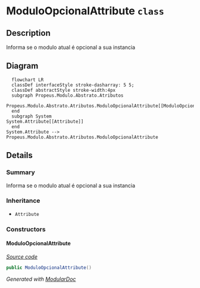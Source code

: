# ModuloOpcionalAttribute `class`

## Description
Informa se o modulo atual é opcional a sua instancia

## Diagram
```mermaid
  flowchart LR
  classDef interfaceStyle stroke-dasharray: 5 5;
  classDef abstractStyle stroke-width:4px
  subgraph Propeus.Modulo.Abstrato.Atributos
  Propeus.Modulo.Abstrato.Atributos.ModuloOpcionalAttribute[[ModuloOpcionalAttribute]]
  end
  subgraph System
System.Attribute[[Attribute]]
  end
System.Attribute --> Propeus.Modulo.Abstrato.Atributos.ModuloOpcionalAttribute
```

## Details
### Summary
Informa se o modulo atual é opcional a sua instancia

### Inheritance
 - `Attribute`

### Constructors
#### ModuloOpcionalAttribute
[*Source code*](https://github.com///blob//src/Propeus.Modulo.Abstrato/Atributos/ModuloOpcionalAttribute.cs#L11)
```csharp
public ModuloOpcionalAttribute()
```

*Generated with* [*ModularDoc*](https://github.com/hailstorm75/ModularDoc)

